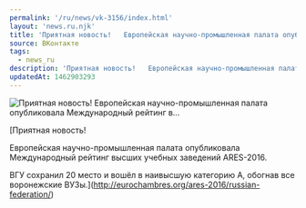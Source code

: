 ```yaml
---
permalink: '/ru/news/vk-3156/index.html'
layout: 'news.ru.njk'
title: 'Приятная новость!   Европейская научно-промышленная палата опубликовала Международный рейтинг в…'
source: ВКонтакте
tags:
  - news_ru
description: 'Приятная новость!   Европейская научно-промышленная палата опубликовала Международный рейтинг в…'
updatedAt: 1462903293
---
```

![Приятная новость!   Европейская научно-промышленная палата опубликовала Международный рейтинг в…](https://sun9-33.userapi.com/c626921/v626921484/6e25/-_X1A7HnXns.jpg)

[Приятная новость!

Европейская научно-промышленная палата опубликовала Международный рейтинг высших учебных заведений ARES-2016.

ВГУ сохранил 20 место и вошёл в наивысшую категорию А, обогнав все воронежские ВУЗы.](http://eurochambres.org/ares-2016/russian-federation/)
